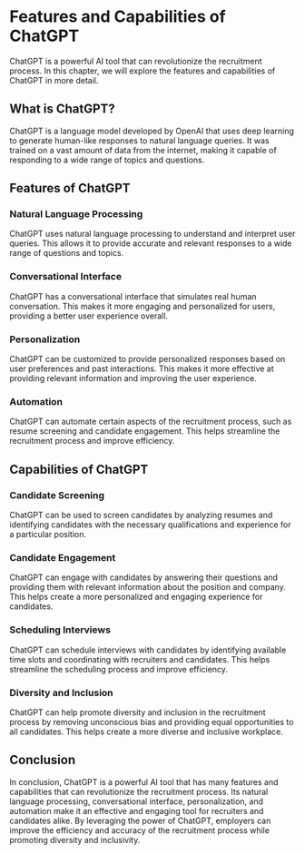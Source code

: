 Features and Capabilities of ChatGPT
======================================================================

ChatGPT is a powerful AI tool that can revolutionize the recruitment process. In this chapter, we will explore the features and capabilities of ChatGPT in more detail.

What is ChatGPT?
----------------

ChatGPT is a language model developed by OpenAI that uses deep learning to generate human-like responses to natural language queries. It was trained on a vast amount of data from the internet, making it capable of responding to a wide range of topics and questions.

Features of ChatGPT
-------------------

### Natural Language Processing

ChatGPT uses natural language processing to understand and interpret user queries. This allows it to provide accurate and relevant responses to a wide range of questions and topics.

### Conversational Interface

ChatGPT has a conversational interface that simulates real human conversation. This makes it more engaging and personalized for users, providing a better user experience overall.

### Personalization

ChatGPT can be customized to provide personalized responses based on user preferences and past interactions. This makes it more effective at providing relevant information and improving the user experience.

### Automation

ChatGPT can automate certain aspects of the recruitment process, such as resume screening and candidate engagement. This helps streamline the recruitment process and improve efficiency.

Capabilities of ChatGPT
-----------------------

### Candidate Screening

ChatGPT can be used to screen candidates by analyzing resumes and identifying candidates with the necessary qualifications and experience for a particular position.

### Candidate Engagement

ChatGPT can engage with candidates by answering their questions and providing them with relevant information about the position and company. This helps create a more personalized and engaging experience for candidates.

### Scheduling Interviews

ChatGPT can schedule interviews with candidates by identifying available time slots and coordinating with recruiters and candidates. This helps streamline the scheduling process and improve efficiency.

### Diversity and Inclusion

ChatGPT can help promote diversity and inclusion in the recruitment process by removing unconscious bias and providing equal opportunities to all candidates. This helps create a more diverse and inclusive workplace.

Conclusion
----------

In conclusion, ChatGPT is a powerful AI tool that has many features and capabilities that can revolutionize the recruitment process. Its natural language processing, conversational interface, personalization, and automation make it an effective and engaging tool for recruiters and candidates alike. By leveraging the power of ChatGPT, employers can improve the efficiency and accuracy of the recruitment process while promoting diversity and inclusivity.
